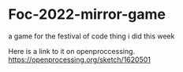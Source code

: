 # Foc-2022-mirror-game
a game for the festival of code thing i did this week


Here is a link to it on openproccessing. https://openprocessing.org/sketch/1620501 
